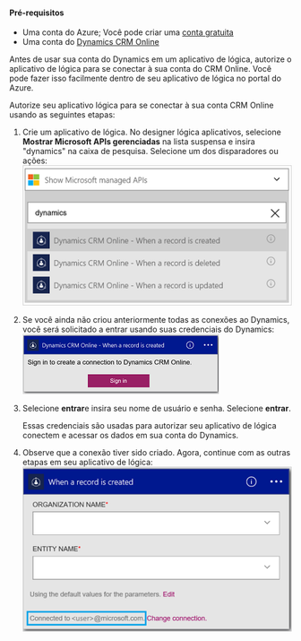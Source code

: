 #### <a name="prerequisites"></a>Pré-requisitos
- Uma conta do Azure; Você pode criar uma [conta gratuita](https://azure.microsoft.com/free)
- Uma conta do [Dynamics CRM Online](https://www.microsoft.com/en-us/dynamics/crm-free-trial-overview.aspx) 

Antes de usar sua conta do Dynamics em um aplicativo de lógica, autorize o aplicativo de lógica para se conectar à sua conta do CRM Online. Você pode fazer isso facilmente dentro de seu aplicativo de lógica no portal do Azure. 

Autorize seu aplicativo lógica para se conectar à sua conta CRM Online usando as seguintes etapas:

1. Crie um aplicativo de lógica. No designer lógica aplicativos, selecione **Mostrar Microsoft APIs gerenciadas** na lista suspensa e insira "dynamics" na caixa de pesquisa. Selecione um dos disparadores ou ações:  
  ![](./media/connectors-create-api-crmonline/dynamics-triggers.png)
2. Se você ainda não criou anteriormente todas as conexões ao Dynamics, você será solicitado a entrar usando suas credenciais do Dynamics:  
  ![](./media/connectors-create-api-crmonline/dynamics-signin.png)
3. Selecione **entrar**e insira seu nome de usuário e senha. Selecione **entrar**. 

    Essas credenciais são usadas para autorizar seu aplicativo de lógica conectem e acessar os dados em sua conta do Dynamics. 
4. Observe que a conexão tiver sido criado. Agora, continue com as outras etapas em seu aplicativo de lógica:  
  ![](./media/connectors-create-api-crmonline/dynamics-properties.png)
